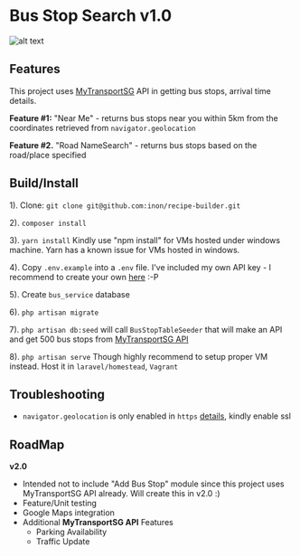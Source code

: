 # Bus Stop Search v1.0

![alt text](https://raw.githubusercontent.com/inon/bus-app/master/public/image/demo.gif)

Features
----------

This project uses [MyTransportSG](https://www.mytransport.sg/content/mytransport/home/dataMall.html) API in getting bus stops, arrival time details.

**Feature #1:** "Near Me" - returns bus stops near you within 5km from the coordinates retrieved from `navigator.geolocation`

**Feature #2.** "Road NameSearch" - returns bus stops based on the road/place specified



Build/Install
----------

1). Clone: `git clone git@github.com:inon/recipe-builder.git`

2). `composer install`

3). `yarn install` Kindly use "npm install" for VMs hosted under windows machine. Yarn has a known issue for VMs hosted in windows.

4). Copy `.env.example` into a `.env` file. I've included my own API key - I recommend to create your own [here](https://www.mytransport.sg/content/mytransport/home/dataMall.html) :-P

5). Create `bus_service` database

6). `php artisan migrate`

7). `php artisan db:seed` will call `BusStopTableSeeder` that will make an API and get 500 bus stops from [MyTransportSG API](https://www.mytransport.sg/content/mytransport/home/dataMall.html)

8). `php artisan serve` Though highly recommend to setup proper VM instead. Host it in `laravel/homestead`, `Vagrant`


Troubleshooting
----------
- `navigator.geolocation` is only enabled in `https` [details](https://sites.google.com/a/chromium.org/dev/Home/chromium-security/deprecating-powerful-features-on-insecure-origins), kindly enable ssl


RoadMap
----------
**v2.0**

- Intended not to include "Add Bus Stop" module since this project uses MyTransportSG API already. Will create this in v2.0 :)
- Feature/Unit testing
- Google Maps integration
- Additional **MyTransportSG API** Features
    - Parking Availability
    - Traffic Update
